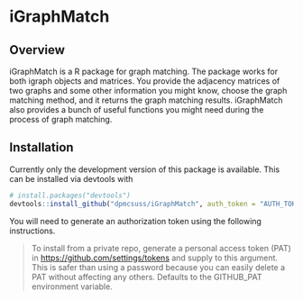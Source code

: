 # iGraphMatch

Overview
--------
iGraphMatch is a R package for graph matching. The package works for both igraph objects and matrices. You provide the adjacency matrices of two graphs and some other information you might know, choose the graph matching method, and it returns the graph matching results. iGraphMatch also provides a bunch of useful functions you might need during the process of graph matching.

Installation
------------

Currently only the development version of this package is available. This can be installed via devtools with
``` r
# install.packages("devtools")
devtools::install_github("dpmcsuss/iGraphMatch", auth_token = "AUTH_TOKEN")
```
You will need to generate an authorization token using the following instructions.

> To install from a private repo, generate a personal access token (PAT) in https://github.com/settings/tokens and supply to this argument. This is safer than using a password because you can easily delete a PAT without affecting any others. Defaults to the GITHUB_PAT environment variable.
